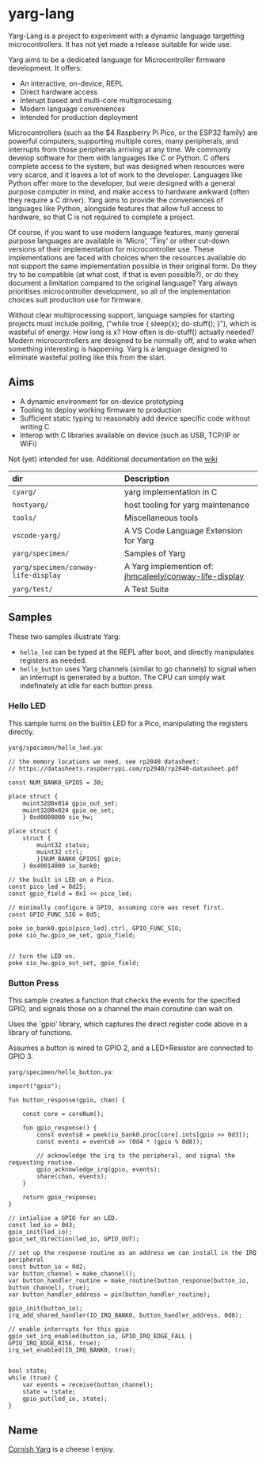 # yarg-lang

Yarg-Lang is a project to experiment with a dynamic language targetting microcontrollers. It has not yet made a release suitable for wide use.

Yarg aims to be a dedicated language for Microcontroller firmware development. It offers:

  - An interactive, on-device, REPL
  - Direct hardware access
  - Interupt based and multi-core multiprocessing
  - Modern language conveniences
  - Intended for production deployment

Microcontrollers (such as the $4 Raspberry Pi Pico, or the ESP32 family) are powerful computers, supporting multiple cores, many peripherals, and interrupts from those peripherals arriving at any time. We commonly develop software for them with languages like C or Python. C offers complete access to the system, but was designed when resources were very scarce, and it leaves a lot of work to the developer. Languages like Python offer more to the developer, but were designed with a general purpose computer in mind, and make access to hardware awkward (often they require a C driver). Yarg aims to provide the conveniences of languages like Python, alongside features that allow full access to hardware, so that C is not required to complete a project.

Of course, if you want to use modern language features, many general purpose languages are available in 'Micro', 'Tiny' or other cut-down versions of their implementation for microcontroller use. These implementations are faced with choices when the resources available do not support the same implementation possible in their original form. Do they try to be compatible (at what cost, if that is even possible?), or do they document a limitation compared to the original language? Yarg always prioritises microcontroller development, so all of the implementation choices suit production use for firmware.

Without clear multiprocessing support, language samples for starting projects must include polling, ("while true { sleep(x); do-stuff(); }"), which is wasteful of energy. How long is x? How often is do-stuff() actually needed? Modern microcontrollers are designed to be normally off, and to wake when something interesting is happening. Yarg is a language designed to eliminate wasteful polling like this from the start.

## Aims

  - A dynamic environment for on-device prototyping
  - Tooling to deploy working firmware to production
  - Sufficient static typing to reasonably add device specific code without writing C
  - Interop with C libraries available on device (such as USB, TCP/IP or WiFi)

Not (yet) intended for use. Additional documentation on the [wiki][wiki]

[wiki]: https://github.com/jhmcaleely/yarg-lang/wiki

| dir | Description |
| :--- | :--- |
| `cyarg/` | yarg implementation in C |
| `hostyarg/` | host tooling for yarg maintenance |
| `tools/` | Miscellaneous tools |
| `vscode-yarg/` | A VS Code Language Extension for Yarg |
| `yarg/specimen/` | Samples of Yarg |
| `yarg/specimen/conway-life-display` | A Yarg implemention of: [jhmcaleely/conway-life-display](https://github.com/jhmcaleely/conway-life-display) |
| `yarg/test/` | A Test Suite |

## Samples

These two samples illustrate Yarg:
  * `hello_led` can be typed at the REPL after boot, and directly manipulates registers as needed. 
  * `hello_button` uses Yarg channels (similar to go channels) to signal when an interrupt is generated by a button. The CPU can simply wait indefinately at idle for each button press.

### Hello LED

This sample turns on the builtin LED for a Pico, manipulating the registers directly.

`yarg/specimen/hello_led.ya`:
```
// the memory locations we need, see rp2040 datasheet: 
// https://datasheets.raspberrypi.com/rp2040/rp2040-datasheet.pdf

const NUM_BANK0_GPIOS = 30;

place struct {
    muint32@0x014 gpio_out_set;
    muint32@0x024 gpio_oe_set;
    } 0xd0000000 sio_hw;

place struct {
    struct {
        muint32 status;
        muint32 ctrl;
        }[NUM_BANK0_GPIOS] gpio;
    } 0x40014000 io_bank0;

// the built in LED on a Pico.
const pico_led = 0d25;
const gpio_field = 0x1 << pico_led;

// minimally configure a GPIO, assuming core was reset first.
const GPIO_FUNC_SIO = 0d5;

poke io_bank0.gpio[pico_led].ctrl, GPIO_FUNC_SIO;
poke sio_hw.gpio_oe_set, gpio_field;


// turn the LED on.
poke sio_hw.gpio_out_set, gpio_field;
```

### Button Press

This sample creates a function that checks the events for the specified GPIO, and signals those on a channel the main coroutine can wait on.

Uses the 'gpio' library, which captures the direct register code above in a library of functions.

Assumes a button is wired to GPIO 2, and a LED+Resistor are connected to GPIO 3.

`yarg/specimen/hello_button.ya`:
``` 
import("gpio");

fun button_response(gpio, chan) {

    const core = coreNum();

    fun gpio_response() {
        const events8 = peek(io_bank0.proc[core].ints[gpio >> 0d3]);
        const events = events8 >> (0d4 * (gpio % 0d8));

        // acknowledge the irq to the peripheral, and signal the requesting routine.
        gpio_acknowledge_irq(gpio, events);
        share(chan, events);
    }

    return gpio_response;
}

// intialise a GPIO for an LED.
const led_io = 0d3;
gpio_init(led_io);
gpio_set_direction(led_io, GPIO_OUT);

// set up the response routine as an address we can install in the IRQ peripheral
const button_io = 0d2;
var button_channel = make_channel();
var button_handler_routine = make_routine(button_response(button_io, button_channel), true);
var button_handler_address = pin(button_handler_routine);

gpio_init(button_io);
irq_add_shared_handler(IO_IRQ_BANK0, button_handler_address, 0d0);

// enable interrupts for this gpio
gpio_set_irq_enabled(button_io, GPIO_IRQ_EDGE_FALL | GPIO_IRQ_EDGE_RISE, true);
irq_set_enabled(IO_IRQ_BANK0, true);


bool state;
while (true) {
    var events = receive(button_channel);
    state = !state;
    gpio_put(led_io, state);
}
```

## Name

[Cornish Yarg](https://en.wikipedia.org/wiki/Cornish_Yarg) is a cheese I enjoy.
